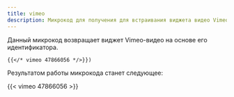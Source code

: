 ```yaml
---
title: vimeo
description: Микрокод для получения для встраивания виджета видео Vimeo
---
```

Данный микрокод возвращает виджет Vimeo-видео на основе его идентификатора.

```markdown
{{</* vimeo 47866056 */>}})
```

Результатом работы микрокода станет следующее:

{{< vimeo 47866056 >}}
